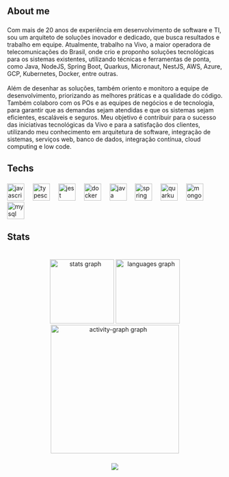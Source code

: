 <h2 align="left">About me</h2>

###

<p align="left">Com mais de 20 anos de experiência em desenvolvimento de software e TI, sou um arquiteto de soluções inovador e dedicado, que busca resultados e trabalho em equipe. Atualmente, trabalho na Vivo, a maior operadora de telecomunicações do Brasil, onde crio e proponho soluções tecnológicas para os sistemas existentes, utilizando técnicas e ferramentas de ponta, como Java, NodeJS, Spring Boot, Quarkus, Micronaut, NestJS, AWS, Azure, GCP, Kubernetes, Docker, entre outras.<br><br>Além de desenhar as soluções, também oriento e monitoro a equipe de desenvolvimento, priorizando as melhores práticas e a qualidade do código. Também colaboro com os POs e as equipes de negócios e de tecnologia, para garantir que as demandas sejam atendidas e que os sistemas sejam eficientes, escaláveis e seguros. Meu objetivo é contribuir para o sucesso das iniciativas tecnológicas da Vivo e para a satisfação dos clientes, utilizando meu conhecimento em arquitetura de software, integração de sistemas, serviços web, banco de dados, integração contínua, cloud computing e low code.</p>

###

<h2 align="left">Techs</h2>

###

<div align="left">
  <img src="https://cdn.jsdelivr.net/gh/devicons/devicon/icons/javascript/javascript-original.svg" height="40" alt="javascript logo"  />
  <img width="12" />
  <img src="https://cdn.jsdelivr.net/gh/devicons/devicon/icons/typescript/typescript-original.svg" height="40" alt="typescript logo"  />
  <img width="12" />
  <img src="https://cdn.jsdelivr.net/gh/devicons/devicon/icons/jest/jest-plain.svg" height="40" alt="jest logo"  />
  <img width="12" />
  <img src="https://cdn.jsdelivr.net/gh/devicons/devicon/icons/docker/docker-original.svg" height="40" alt="docker logo"  />
  <img width="12" />
  <img src="https://cdn.jsdelivr.net/gh/devicons/devicon/icons/java/java-original.svg" height="40" alt="java logo"  />
  <img width="12" />
  <img src="https://cdn.jsdelivr.net/gh/devicons/devicon/icons/spring/spring-original.svg" height="40" alt="spring logo"  />
  <img width="12" />
  <img src="https://cdn.jsdelivr.net/gh/devicons/devicon/icons/quarkus/quarkus-original.svg" height="40" alt="quarkus logo"  />
  <img width="12" />
  <img src="https://cdn.jsdelivr.net/gh/devicons/devicon/icons/mongodb/mongodb-original.svg" height="40" alt="mongodb logo"  />
  <img width="12" />
  <img src="https://cdn.jsdelivr.net/gh/devicons/devicon/icons/mysql/mysql-original.svg" height="40" alt="mysql logo"  />
</div>

###

<h2 align="left">Stats</h2>

###

<br clear="both">

<div align="center">
  <img src="https://github-readme-stats.vercel.app/api?username=mmendespro&hide_title=false&hide_rank=false&show_icons=true&include_all_commits=true&count_private=true&disable_animations=false&theme=gruvbox_light&locale=en&hide_border=false&order=1" height="150" alt="stats graph"  />
  <img src="https://github-readme-stats.vercel.app/api/top-langs?username=mmendespro&locale=en&hide_title=false&layout=compact&card_width=320&langs_count=5&theme=gruvbox_light&hide_border=false&order=2" height="150" alt="languages graph"  />
  <img src="https://github-readme-activity-graph.vercel.app/graph?username=mmendespro&radius=16&theme=gruvbox&area=true&order=5" height="300" alt="activity-graph graph"  />
</div>

###

<div align="center">
  <img src="https://profile-counter.glitch.me/mmendespro/count.svg?"  />
</div>

###
